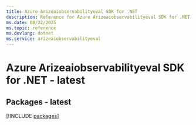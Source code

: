 ```yaml
---
title: Azure Arizeaiobservabilityeval SDK for .NET
description: Reference for Azure Arizeaiobservabilityeval SDK for .NET
ms.date: 08/22/2025
ms.topic: reference
ms.devlang: dotnet
ms.service: arizeaiobservabilityeval
---
```

# Azure Arizeaiobservabilityeval SDK for .NET - latest
## Packages - latest
[!INCLUDE [packages](arizeaiobservabilityeval-index.md)]